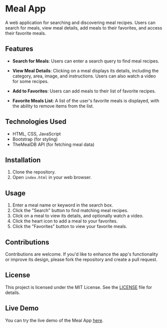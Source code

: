 # Meal App

A web application for searching and discovering meal recipes. Users can search for meals, view meal details, add meals to their favorites, and access their favorite meals.

## Features

- **Search for Meals**: Users can enter a search query to find meal recipes.

- **View Meal Details**: Clicking on a meal displays its details, including the category, area, image, and instructions. Users can also watch a video for some recipes.

- **Add to Favorites**: Users can add meals to their list of favorite recipes.

- **Favorite Meals List**: A list of the user's favorite meals is displayed, with the ability to remove items from the list.

## Technologies Used

- HTML, CSS, JavaScript
- Bootstrap (for styling)
- TheMealDB API (for fetching meal data)

## Installation

1. Clone the repository.
2. Open `index.html` in your web browser.

## Usage

1. Enter a meal name or keyword in the search box.
2. Click the "Search" button to find matching meal recipes.
3. Click on a meal to view its details, and optionally watch a video.
4. Click the heart icon to add a meal to your favorites.
5. Click the "Favorites" button to view your favorite meals.

## Contributions

Contributions are welcome. If you'd like to enhance the app's functionality or improve its design, please fork the repository and create a pull request.

## License

This project is licensed under the MIT License. See the [LICENSE](LICENSE) file for details.

## Live Demo

You can try the live demo of the Meal App [here](https://manojkumart06.github.io/MealsApp/).
